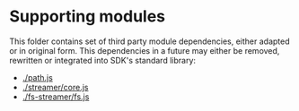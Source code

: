 # Supporting modules

This folder contains set of third party module dependencies, either adapted
or in original form. This dependencies in a future may either be removed,
rewritten or integrated into SDK's standard library:

- [./path.js](https://github.com/joyent/node/blob/v0.9.1/lib/path.js)
- [./streamer/core.js](https://github.com/Gozala/streamer/blob/3d2fa1a5d00109200d657c7d641667a38c34a985/core.js)
- [./fs-streamer/fs.js](https://github.com/Gozala/fs-streamer/blob/b78316d14cd46579aeb42d19c83d099f0ab95b44/fs.js)
